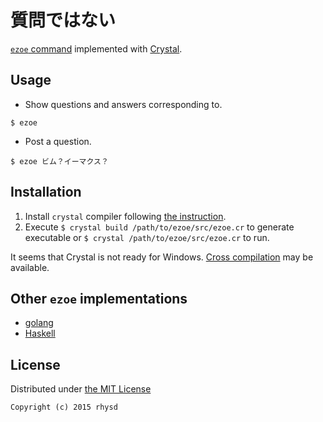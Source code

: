 質問ではない
============

[`ezoe` command](http://mattn.kaoriya.net/software/lang/go/20150520134340.htm) implemented with [Crystal](http://crystal-lang.org/).

## Usage

- Show questions and answers corresponding to.

```
$ ezoe
```

- Post a question.

```
$ ezoe ビム？イーマクス？
```

## Installation

1. Install `crystal` compiler following [the instruction](http://crystal-lang.org/docs/installation/index.html).
2. Execute `$ crystal build /path/to/ezoe/src/ezoe.cr` to generate executable or `$ crystal /path/to/ezoe/src/ezoe.cr` to run.

It seems that Crystal is not ready for Windows.  [Cross compilation](http://crystal-lang.org/docs/syntax_and_semantics/cross-compilation.html) may be available.

## Other `ezoe` implementations

- [golang](https://github.com/mattn/ezoe)
- [Haskell](https://github.com/tanakh/ezoe)

## License

Distributed under [the MIT License](http://opensource.org/licenses/MIT)

```
Copyright (c) 2015 rhysd
```

